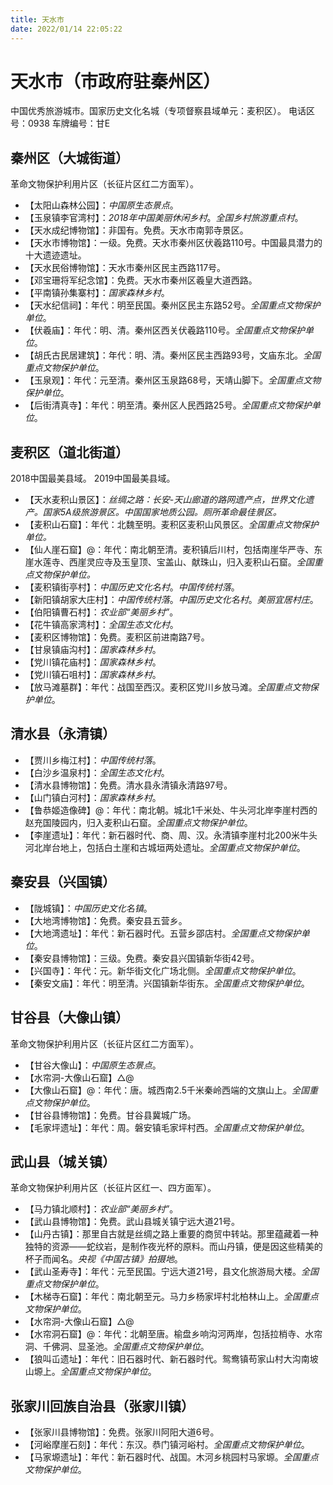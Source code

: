 ```yaml
---
title: 天水市
date: 2022/01/14 22:05:22
---
```


# 天水市（市政府驻秦州区）
中国优秀旅游城市。国家历史文化名城（专项督察县域单元：麦积区）。
电话区号：0938
车牌编号：甘E
## 秦州区（大城街道）
革命文物保护利用片区（长征片区红二方面军）。

* 【太阳山森林公园】：*中国原生态景点*。
* 【玉泉镇李官湾村】：*2018年中国美丽休闲乡村*。*全国乡村旅游重点村*。
* 【天水成纪博物馆】：非国有。免费。天水市南郭寺景区。
* 【天水市博物馆】：一级。免费。天水市秦州区伏羲路110号。中国最具潜力的十大遗迹遗址。
* 【天水民俗博物馆】：天水市秦州区民主西路117号。
* 【邓宝珊将军纪念馆】：免费。天水市秦州区羲皇大道西路。
* 【平南镇孙集寨村】：*国家森林乡村*。
* 【天水纪信祠】：年代：明至民国。秦州区民主东路52号。*全国重点文物保护单位*。
* 【伏羲庙】：年代：明、清。秦州区西关伏羲路110号。*全国重点文物保护单位*。
* 【胡氏古民居建筑】：年代：明、清。秦州区民主西路93号，文庙东北。*全国重点文物保护单位*。
* 【玉泉观】：年代：元至清。秦州区玉泉路68号，天靖山脚下。*全国重点文物保护单位*。
* 【后街清真寺】：年代：明至清。秦州区人民西路25号。*全国重点文物保护单位*。
## 麦积区（道北街道）
2018中国最美县域。
2019中国最美县域。

* 【天水麦积山景区】：*丝绸之路：长安-天山廊道的路网遗产点，世界文化遗产。国家5A级旅游景区。中国国家地质公园。厕所革命最佳景区。*
* 【麦积山石窟】：年代：北魏至明。麦积区麦积山风景区。*全国重点文物保护单位。*
* 【仙人崖石窟】@：年代：南北朝至清。麦积镇后川村，包括南崖华严寺、东崖水莲寺、西崖灵应寺及玉皇顶、宝盖山、献珠山，归入麦积山石窟。*全国重点文物保护单位。*
* 【麦积镇街亭村】：*中国历史文化名村*。*中国传统村落*。
* 【新阳镇胡家大庄村】：*中国传统村落*。*中国历史文化名村*。*美丽宜居村庄*。
* 【伯阳镇曹石村】：*农业部“美丽乡村”*。
* 【花牛镇高家湾村】：*全国生态文化村*。
* 【麦积区博物馆】：免费。麦积区前进南路7号。
* 【甘泉镇庙沟村】：*国家森林乡村*。
* 【党川镇花庙村】：*国家森林乡村*。
* 【党川镇石咀村】：*国家森林乡村*。
* 【放马滩墓群】：年代：战国至西汉。麦积区党川乡放马滩。*全国重点文物保护单位*。
## 清水县（永清镇）
* 【贾川乡梅江村】：*中国传统村落*。
* 【白沙乡温泉村】：*全国生态文化村*。
* 【清水县博物馆】：免费。清水县永清镇永清路97号。
* 【山门镇白河村】：*国家森林乡村*。
* 【鲁恭姬造像碑】@：年代：南北朝。城北1千米处、牛头河北岸李崖村西的赵充国陵园内，归入麦积山石窟。*全国重点文物保护单位*。
* 【李崖遗址】：年代：新石器时代、商、周、汉。永清镇李崖村北200米牛头河北岸台地上，包括白土崖和古城垣两处遗址。*全国重点文物保护单位*。
## 秦安县（兴国镇）
* 【陇城镇】：*中国历史文化名镇*。
* 【大地湾博物馆】：免费。秦安县五营乡。
* 【大地湾遗址】：年代：新石器时代。五营乡邵店村。*全国重点文物保护单位*。
* 【秦安县博物馆】：三级。免费。秦安县兴国镇新华街42号。
* 【兴国寺】：年代：元。新华街文化广场北侧。*全国重点文物保护单位*。
* 【秦安文庙】：年代：明至清。兴国镇新华街东。*全国重点文物保护单位*。

## 甘谷县（大像山镇）
革命文物保护利用片区（长征片区红二方面军）。

* 【甘谷大像山】：*中国原生态景点*。
* 【水帘洞-大像山石窟】△@
* 【大像山石窟】@：年代：唐。城西南2.5千米秦岭西端的文旗山上。*全国重点文物保护单位*。
* 【甘谷县博物馆】：免费。甘谷县冀城广场。
* 【毛家坪遗址】：年代：周。磐安镇毛家坪村西。*全国重点文物保护单位*。

## 武山县（城关镇）
革命文物保护利用片区（长征片区红一、四方面军）。

* 【马力镇北顺村】：*农业部“美丽乡村”*。
* 【武山县博物馆】：免费。武山县城关镇宁远大道21号。
* 【山丹古镇】：那里自古就是丝绸之路上重要的商贸中转站。那里蕴藏着一种独特的资源——蛇纹岩，是制作夜光杯的原料。而山丹镇，便是因这些精美的杯子而闻名。*央视《中国古镇》拍摄地*。
* 【武山圣寿寺】：年代：元至民国。宁远大道21号，县文化旅游局大楼。*全国重点文物保护单位*。
* 【木梯寺石窟】：年代：南北朝至元。马力乡杨家坪村北柏林山上。*全国重点文物保护单位*。
* 【水帘洞-大像山石窟】△@
* 【水帘洞石窟】@：年代：北朝至唐。榆盘乡响沟河两岸，包括拉梢寺、水帘洞、千佛洞、显圣池。*全国重点文物保护单位*。
* 【狼叫屲遗址】：年代：旧石器时代、新石器时代。鸳鸯镇苟家山村大沟南坡山塬上。*全国重点文物保护单位*。
## 张家川回族自治县（张家川镇）
* 【张家川县博物馆】：免费。张家川阿阳大道6号。
* 【河峪摩崖石刻】：年代：东汉。恭门镇河峪村。*全国重点文物保护单位*。
* 【马家塬遗址】：年代：新石器时代、战国。木河乡桃园村马家塬。*全国重点文物保护单位*。